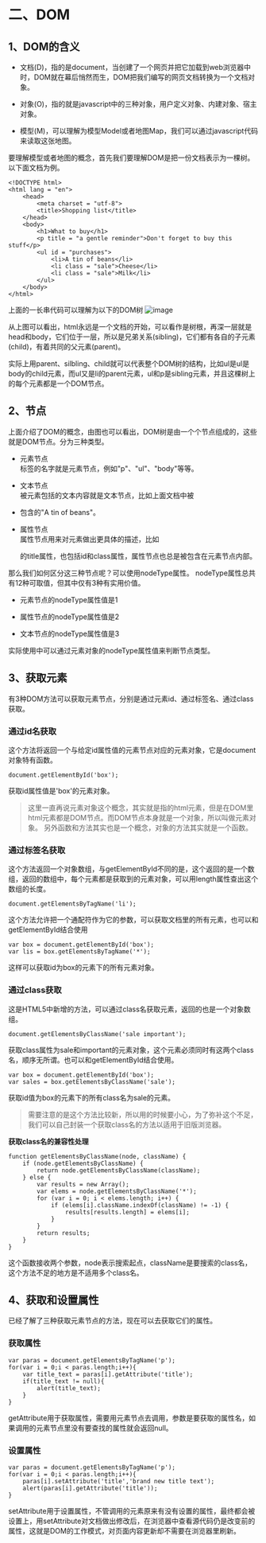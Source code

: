# 二、DOM

## 1、DOM的含义

- 文档(D)，指的是document，当创建了一个网页并把它加载到web浏览器中时，DOM就在幕后悄然而生，DOM把我们编写的网页文档转换为一个文档对象。

- 对象(O)，指的就是javascript中的三种对象，用户定义对象、内建对象、宿主对象。

- 模型(M)，可以理解为模型Model或者地图Map，我们可以通过javascript代码来读取这张地图。


要理解模型或者地图的概念，首先我们要理解DOM是把一份文档表示为一棵树。以下面文档为例。
```
<!DOCTYPE html>
<html lang = "en">
    <head>
        <meta charset = "utf-8">
        <title>Shopping list</title>
    </head>
    <body>
        <h1>What to buy</h1>
        <p title = "a gentle reminder">Don't forget to buy this stuff</p>
        <ul id = "purchases">
            <li>A tin of beans</li>
            <li class = "sale">Cheese</li>
            <li class = "sale">Milk</li>
        </ul>
    </body>
</html>
```
上面的一长串代码可以理解为以下的DOM树
![image](http://note.youdao.com/yws/api/personal/file/86EAA28C0B5B41068D2E8EBA23411BBB?method=download&shareKey=4ced2b2821823cb5936bf5b8724aee9b)

从上图可以看出，html永远是一个文档的开始，可以看作是树根，再深一层就是head和body，它们位于一层，所以是兄弟关系(sibling)，它们都有各自的子元素(child)，有着共同的父元素(parent)。

实际上用parent、silbling、child就可以代表整个DOM树的结构，比如ul是ul是body的child元素，而ul又是li的parent元素，ul和p是sibling元素，并且这棵树上的每个元素都是一个DOM节点。

## 2、节点

上面介绍了DOM的概念，由图也可以看出，DOM树是由一个个节点组成的，这些就是DOM节点。分为三种类型。

- 元素节点           
    标签的名字就是元素节点，例如"p"、"ul"、"body"等等。

- 文本节点                    
    被元素包括的文本内容就是文本节点，比如上面文档中被<li>包含的"A tin of beans"。

- 属性节点                    
    属性节点用来对元素做出更具体的描述，比如<p>的title属性，也包括id和class属性，属性节点也总是被包含在元素节点内部。

那么我们如何区分这三种节点呢？可以使用nodeType属性。
nodeType属性总共有12种可取值，但其中仅有3种有实用价值。
- 元素节点的nodeType属性值是1

- 属性节点的nodeType属性值是2

- 文本节点的nodeType属性值是3

实际使用中可以通过元素对象的nodeType属性值来判断节点类型。

## 3、获取元素

有3种DOM方法可以获取元素节点，分别是通过元素id、通过标签名、通过class获取。

### 通过id名获取

这个方法将返回一个与给定id属性值的元素节点对应的元素对象，它是document对象特有函数。
```
document.getElementById('box');
```
获取id属性值是'box'的元素对象。

> 这里一直再说元素对象这个概念，其实就是指的html元素，但是在DOM里html元素都是DOM节点。而DOM节点本身就是一个对象，所以叫做元素对象。
另外函数和方法其实也是一个概念，对象的方法其实就是一个函数。

### 通过标签名获取

这个方法返回一个对象数组，与getElementById不同的是，这个返回的是一个数组，返回的数组中，每个元素都是获取到的元素对象，可以用length属性查出这个数组的长度。
```
document.getElementsByTagName('li');
```
这个方法允许把一个通配符作为它的参数，可以获取文档里的所有元素，也可以和getElementById结合使用
```
var box = document.getElementById('box');
var lis = box.getElementsByTagName('*');
```
这样可以获取id为box的元素下的所有元素对象。

### 通过class获取

这是HTML5中新增的方法，可以通过class名获取元素，返回的也是一个对象数组。
```
document.getElementsByClassName('sale important');
```
获取class属性为sale和important的元素对象，这个元素必须同时有这两个class名，顺序无所谓。也可以和getElementById结合使用。
```
var box = document.getElementById('box');
var sales = box.getElementsByClassName('sale');
```
获取id值为box的元素下的所有class名为sale的元素。

> 需要注意的是这个方法比较新，所以用的时候要小心，为了弥补这个不足，我们可以自己封装一个获取class名的方法以适用于旧版浏览器。

**获取class名的兼容性处理**
```
function getElementsByClassName(node, className) {
    if (node.getElementsByClassName) {
        return node.getElementsByClassName(className);
    } else {
        var results = new Array();
        var elems = node.getElementsByClassName('*');
        for (var i = 0; i < elems.length; i++) {
            if (elems[i].className.indexOf(className) != -1) {
                results[results.length] = elems[i];
            }
        }
        return results;
    }
}
```
这个函数接收两个参数，node表示搜索起点，className是要搜索的class名，这个方法不足的地方是不适用多个class名。

## 4、获取和设置属性

已经了解了三种获取元素节点的方法，现在可以去获取它们的属性。


### 获取属性
```
var paras = document.getElementsByTagName('p');
for(var i = 0;i < paras.length;i++){
    var title_text = paras[i].getAttribute('title');
    if(title_text != null){
        alert(title_text);
    }
}
```
getAttribute用于获取属性，需要用元素节点去调用，参数是要获取的属性名，如果调用的元素节点里没有要查找的属性就会返回null。

### 设置属性

```
var paras = document.getElementsByTagName('p');
for(var i = 0;i < paras.length;i++){
    paras[i].setAttribute('title','brand new title text');
    alert(paras[i].getAttribute('title'));
}
```
setAttribute用于设置属性，不管调用的元素原来有没有设置的属性，最终都会被设置上，用setAttribute对文档做出修改后，在浏览器中查看源代码仍是改变前的属性，这就是DOM的工作模式，对页面内容更新却不需要在浏览器里刷新。